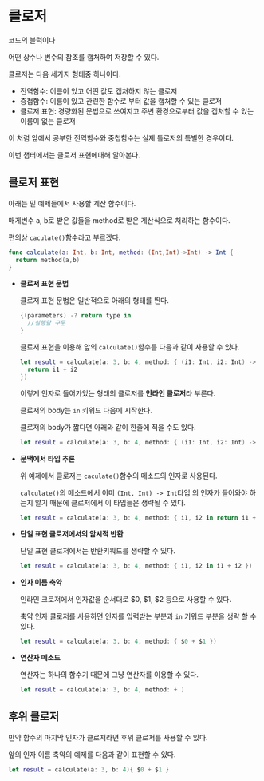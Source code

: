 # 클로저

코드의 블럭이다

어떤 상수나 변수의 참조를 캡처하여 저장할 수 있다.

클로저는 다음 세가지 형태중 하나이다.

* 전역함수: 이름이 있고 어떤 값도 캡처하지 않는 클로저
* 중첩함수: 이름이 있고 관련한 함수로 부터 값을 캡처할 수 있는 클로저
* 클로저 표현: 경량화된 문법으로 쓰여지고 주변 환경으로부터 값을 캡처할 수 있는 이름이 없는 클로저

이 처럼 앞에서 공부한 전역함수와 중첩함수는 실제 틀로저의 특별한 경우이다.

이번 챕터에서는 클로저 표현에대해 알아본다.



## 클로저 표현

아래는 밑 예제들에서 사용할 계산 함수이다. 

매게변수 a, b로 받은 값들을 method로 받은 계산식으로 처리하는 함수이다.

편의상 ``caculate()``함수라고 부르겠다.

```swift
func calculate(a: Int, b: Int, method: (Int,Int)->Int) -> Int {
  return method(a,b)
}
```

* **클로저 표현 문법**

  클로저 표현 문법은 일반적으로 아래의 형태를 띈다.

  ```swift
  {(parameters) -? return type in
  	//실행할 구문
  }
  ```

  클로저 표현을 이용해 앞의 ``calculate()``함수를 다음과 같이 사용할 수 있다.

  ```swift
  let result = calculate(a: 3, b: 4, method: { (i1: Int, i2: Int) -> Int in
    return i1 + i2
  })
  ```

  이렇게 인자로 들어가있는 형태의 클로저를 **인라인 클로저**라 부른다.

  클로저의 body는 ``in`` 키워드 다음에 시작한다.

  클로저의 body가 짧다면 아래와 같이 한줄에 적을 수도 있다.

  ```swift
  let result = calculate(a: 3, b: 4, method: { (i1: Int, i2: Int) -> Int in return i1 + i2 })
  ```

* **문맥에서 타입 추론**

  위 예제에서 클로저는 ``caculate()``함수의  메소드의 인자로 사용된다.

   ``calculate()``의 메소드에서 이미 ``(Int, Int) -> Int``타입 의 인자가 들어와야 하는지 알기 때문에 클로저에서 이 타입들은 생략될 수 있다.

  ```swift
  let result = calculate(a: 3, b: 4, method: { i1, i2 in return i1 + i2 })
  ```

* **단일 표현 클로저에서의 암시적 반환**

  단일 표현 클로저에서는 반환키워드를 생략할 수 있다.

  ```swift
  let result = calculate(a: 3, b: 4, method: { i1, i2 in i1 + i2 })
  ```

* **인자 이름 축약**

  인라인 크로저에서 인자값을 순서대로 $0, $1, $2 등으로 사용할 수 있다.

  축약 인자 클로저를 사용하면 인자를 입력받는 부분과 ``in`` 키워드 부분을 생략 할 수 있다.

  ```swift
  let result = calculate(a: 3, b: 4, method: { $0 + $1 })
  ```

* **연산자 메소드**

  연산자는 하나의 함수기 때문에 그냥 연산자를 이용할 수 있다.

  ```swift
  let result = calculate(a: 3, b: 4, method: + )
  ```



## 후위 클로저

만약 함수의 마지막 인자가 클로저라면 후위 클로저를 사용할 수 있다.

앞의 인자 이름 축약의 예제를 다음과 같이 표현할 수 있다.

```swift
let result = calculate(a: 3, b: 4){ $0 + $1 }
```



